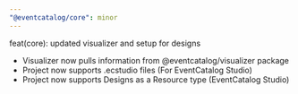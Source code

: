 ```yaml
---
"@eventcatalog/core": minor
---
```


feat(core): updated visualizer and setup for designs

- Visualizer now pulls information from @eventcatalog/visualizer package
- Project now supports .ecstudio files (For EventCatalog Studio)
- Project now supports Designs as a Resource type (EventCatalog Studio)

